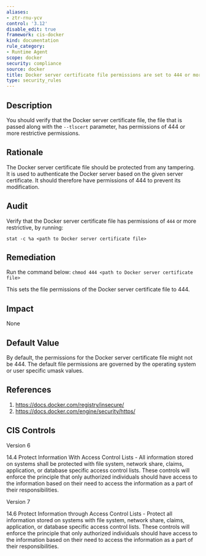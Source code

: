 ```yaml
---
aliases:
- ztr-rnu-ycv
control: '3.12'
disable_edit: true
framework: cis-docker
kind: documentation
rule_category:
- Runtime Agent
scope: docker
security: compliance
source: docker
title: Docker server certificate file permissions are set to 444 or more restrictively
type: security_rules
---
```


## Description

You should verify that the Docker server certificate file, the file that is passed along with the `--tlscert` parameter, has permissions of 444 or more restrictive permissions.

## Rationale

The Docker server certificate file should be protected from any tampering. It is used to authenticate the Docker server based on the given server certificate. It should therefore have permissions of 444 to prevent its modification.

## Audit

Verify that the Docker server certificate file has permissions of `444` or more restrictive, by running: 
```
stat -c %a <path to Docker server certificate file>
```

## Remediation

Run the command below: `chmod 444 <path to Docker server certificate file>`

This sets the file permissions of the Docker server certificate file to 444.

## Impact

None

## Default Value

By default, the permissions for the Docker server certificate file might not be 444. The default file permissions are governed by the operating system or user specific umask values.

## References

1. https://docs.docker.com/registry/insecure/
2. https://docs.docker.com/engine/security/https/

## CIS Controls

Version 6

14.4 Protect Information With Access Control Lists - All information stored on systems shall be protected with file system, network share, claims, application, or database specific access control lists. These controls will enforce the principle that only authorized individuals should have access to the information based on their need to access the information as a part of their responsibilities.

Version 7

14.6 Protect Information through Access Control Lists - Protect all information stored on systems with file system, network share, claims, application, or database specific access control lists. These controls will enforce the principle that only authorized individuals should have access to the information based on their need to access the information as a part of their responsibilities.
